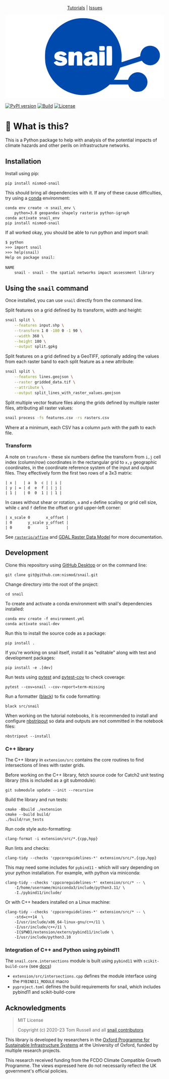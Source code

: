 <p align="center">
<a href="https://github.com/nismod/snail/tree/main/docs/source/tutorials">Tutorials</a> |
<a href="https://github.com/nismod/snail/issues">Issues</a>
</p>

<p align="center">
<img src="./images/snail.svg" alt="snail" />
</p>

[![PyPI version](https://img.shields.io/pypi/v/nismod-snail.svg)](https://pypi.org/project/nismod-snail/)
[![Build](https://github.com/nismod/snail/actions/workflows/build.yml/badge.svg)](https://github.com/nismod/snail/actions/workflows/build.yml)
[![License](https://img.shields.io/pypi/l/nismod-snail.svg)](https://opensource.org/licenses/MIT)

# 🤔 What is this?

This is a Python package to help with analysis of the potential impacts of
climate hazards and other perils on infrastructure networks.

## Installation

Install using pip:

    pip install nismod-snail

This should bring all dependencies with it. If any of these cause difficulties,
try using a [conda](https://docs.conda.io/en/latest/miniconda.html) environment:

    conda env create -n snail_env \
        python=3.8 geopandas shapely rasterio python-igraph
    conda activate snail_env
    pip install nismod-snail

If all worked okay, you should be able to run python and import snail:

    $ python
    >>> import snail
    >>> help(snail)
    Help on package snail:

    NAME
        snail - snail - the spatial networks impact assessment library

## Using the `snail` command

Once installed, you can use `snail` directly from the command line.

Split features on a grid defined by its transform, width and height:

```bash
snail split \
    --features input.shp \
    --transform 1 0 -180 0 -1 90 \
    --width 360 \
    --height 180 \
    --output split.gpkg
```

Split features on a grid defined by a GeoTIFF, optionally adding the values from each raster band to each split feature as a new attribute:

```bash
snail split \
    --features lines.geojson \
    --raster gridded_data.tif \
    --attribute \
    --output split_lines_with_raster_values.geojson
```

Split multiple vector feature files along the grids defined by multiple raster files, attributing all raster values:

```bash
snail process -fs features.csv -rs rasters.csv
```

Where at a minimum, each CSV has a column `path` with the path to each file.

### Transform

A note on `transform` - these six numbers define the transform from `i,j` cell index (column/row) coordinates in the rectangular grid to `x,y` geographic coordinates, in the coordinate reference system of the input and output files. They effectively form the first two rows of a 3x3 matrix:

```
| x |   | a  b  c | | i |
| y | = | d  e  f | | j |
| 1 |   | 0  0  1 | | 1 |
```

In cases without shear or rotation, `a` and `e` define scaling or grid cell size, while `c` and `f` define the offset or grid upper-left corner:

```
| x_scale 0       x_offset |
| 0       y_scale y_offset |
| 0       0       1        |
```

See [`rasterio/affine`](https://github.com/rasterio/affine#usage) and [GDAL Raster Data Model](https://gdal.org/user/raster_data_model.html#affine-geotransform) for more documentation.

## Development

Clone this repository using [GitHub Desktop](https://desktop.github.com/) or on
the command line:

    git clone git@github.com:nismod/snail.git

Change directory into the root of the project:

    cd snail

To create and activate a conda environment with snail's dependencies installed:

    conda env create -f environment.yml
    conda activate snail-dev

Run this to install the source code as a package:

    pip install .

If you're working on snail itself, install it as "editable" along with test and
development packages:

    pip install -e .[dev]

Run tests using [pytest](https://docs.pytest.org/en/latest/) and
[pytest-cov](https://pytest-cov.readthedocs.io) to check coverage:

    pytest --cov=snail --cov-report=term-missing

Run a formatter ([black](https://github.com/psf/black)) to fix code
formatting:

    black src/snail

When working on the tutorial notebooks, it is recommended to install and
configure [nbstripout](https://github.com/kynan/nbstripout) so data and outputs
are not committed in the notebook files:

    nbstripout --install

### C++ library

The C++ library in `extension/src` contains the core routines to find intersections of
lines with raster grids.

Before working on the C++ library, fetch source code for Catch2 unit testing
library (this is included as a git submodule):

    git submodule update --init --recursive

Build the library and run tests:

    cmake -Bbuild ./extension
    cmake --build build/
    ./build/run_tests

Run code style auto-formatting:

    clang-format -i extension/src/*.{cpp,hpp}

Run lints and checks:

    clang-tidy --checks 'cppcoreguidelines-*' extension/src/*.{cpp,hpp}

This may need some includes for `pybind11` - which will vary depending on your
python installation. For example, with python via miniconda:

    clang-tidy --checks 'cppcoreguidelines-*' extension/src/* -- \
        -I/home/username/miniconda3/include/python3.11/ \
        -I./pybind11/include/

Or with C++ headers installed on a Linux machine:

    clang-tidy --checks 'cppcoreguidelines-*' extension/src/* -- \
        -std=c++14  \
        -I/usr/include/x86_64-linux-gnu/c++/11 \
        -I/usr/include/c++/11 \
        -I{$PWD}/extension/extern/pybind11/include \
        -I/usr/include/python3.10

### Integration of C++ and Python using pybind11

The `snail.core.intersections` module is built using `pybind11` with
`scikit-build-core` (see [docs](https://scikit-build-core.readthedocs.io/en/latest/))

- `extension/src/intersections.cpp` defines the module interface using the
  `PYBIND11_MODULE` macro
- `pyproject.toml` defines the build requirements for snail, which includes
  pybind11 and scikit-build-core

## Acknowledgments

> MIT License
>
> Copyright (c) 2020-23 Tom Russell and all [snail contributors](https://github.com/nismod/snail/graphs/contributors)

This library is developed by researchers in the [Oxford Programme for Sustainable
Infrastructure Systems](https://opsis.eci.ox.ac.uk/) at the University of Oxford,
funded by multiple research projects.

This research received funding from the FCDO Climate Compatible Growth Programme.
The views expressed here do not necessarily reflect the UK government's official
policies.
